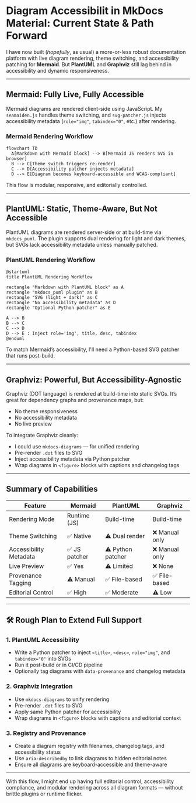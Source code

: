 # Diagram Accessibilit   in MkDocs Material: Current State & Path Forward

I have now built (*hopefully*, as usual) a more-or-less robust documentation platform with live diagram rendering, theme switching, and accessibility patching for **Mermaid**. But **PlantUML** and **Graphviz** still lag behind in accessibility and dynamic responsiveness.

---

## Mermaid: Fully Live, Fully Accessible

Mermaid diagrams are rendered client-side using JavaScript. My `seamaiden.js` handles theme switching, and `svg-patcher.js` injects accessibility metadata (`role="img"`, `tabindex="0"`, etc.) after rendering.

### Mermaid Rendering Workflow

```mermaid
flowchart TD
  A[Markdown with Mermaid block] --> B[Mermaid JS renders SVG in browser]
  B --> C[Theme switch triggers re-render]
  C --> D[Accessibility patcher injects metadata]
  D --> E[Diagram becomes keyboard-accessible and WCAG-compliant]
```

This flow is modular, responsive, and editorially controlled.

---

## PlantUML: Static, Theme-Aware, But Not Accessible

PlantUML diagrams are rendered server-side or at build-time via `mkdocs_puml`. The plugin supports dual rendering for light and dark themes, but SVGs lack accessibility metadata unless manually patched.

### PlantUML Rendering Workflow

```puml
@startuml
title PlantUML Rendering Workflow

rectangle "Markdown with PlantUML block" as A
rectangle "mkdocs_puml plugin" as B
rectangle "SVG (light + dark)" as C
rectangle "No accessibility metadata" as D
rectangle "Optional Python patcher" as E

A --> B
B --> C
C --> D
D --> E : Inject role='img', title, desc, tabindex
@enduml
```

To match Mermaid’s accessibility, I'll need a Python-based SVG patcher that runs post-build.

---

## Graphviz: Powerful, But Accessibility-Agnostic

Graphviz (DOT language) is rendered at build-time into static SVGs. It’s great for dependency graphs and provenance maps, but:

- No theme responsiveness
- No accessibility metadata
- No live preview

To integrate Graphviz cleanly:
- I could use `mkdocs-diagrams` — for unified rendering
- Pre-render `.dot` files to SVG
- Inject accessibility metadata via Python patcher
- Wrap diagrams in `<figure>` blocks with captions and changelog tags

---

## Summary of Capabilities

| Feature                      | Mermaid            | PlantUML           | Graphviz           |
|-----------------------------|--------------------|--------------------|--------------------|
| Rendering Mode              | Runtime (JS)       | Build-time         | Build-time         |
| Theme Switching             | ✅ Native           | ⚠️ Dual render      | ❌ Manual only      |
| Accessibility Metadata      | ✅ JS patcher       | ⚠️ Python patcher   | ❌ Manual only      |
| Live Preview                | ✅ Yes              | ⚠️ Limited          | ❌ None             |
| Provenance Tagging          | ⚠️ Manual           | ✅ File-based       | ✅ File-based       |
| Editorial Control           | ✅ High             | ✅ Moderate         | ⚠️ Low              |

---

## 🛠️ Rough Plan to Extend Full Support

### 1. **PlantUML Accessibility**
- Write a Python patcher to inject `<title>`, `<desc>`, `role="img"`, and `tabindex="0"` into SVGs
- Run it post-build or in CI/CD pipeline
- Optionally tag diagrams with `data-provenance` and changelog metadata

### 2. **Graphviz Integration**
- Use `mkdocs-diagrams` to unify rendering
- Pre-render `.dot` files to SVG
- Apply same Python patcher for accessibility
- Wrap diagrams in `<figure>` blocks with captions and editorial context

### 3. **Registry and Provenance**
- Create a diagram registry with filenames, changelog tags, and accessibility status
- Use `aria-describedby` to link diagrams to hidden editorial notes
- Ensure all diagrams are keyboard-accessible and theme-aware

---

With this flow, I might end up having full editorial control, accessibility compliance, and modular rendering across all diagram formats — without brittle plugins or runtime flicker.
